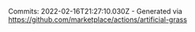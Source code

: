 Commits: 2022-02-16T21:27:10.030Z - Generated via https://github.com/marketplace/actions/artificial-grass
<br>
